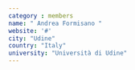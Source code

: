 ```yaml
---
category : members
name: " Andrea Formisano " 
website: '#'
city: "Udine"
country: "Italy"
university: "Università di Udine"
---
```



